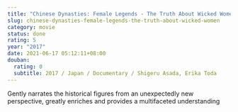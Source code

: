 ```yaml
---
title: "Chinese Dynasties: Female Legends - The Truth About Wicked Women"
slug: chinese-dynasties-female-legends-the-truth-about-wicked-women
category: movie
status: done
rating: 5
year: "2017"
date: 2021-06-17 05:12:11+08:00
douban:
  rating: 0
  subtitle: 2017 / Japan / Documentary / Shigeru Asada, Erika Toda
---
```


Gently narrates the historical figures from an unexpectedly new perspective, greatly enriches and provides a multifaceted understanding
